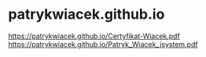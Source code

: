 # patrykwiacek.github.io


https://patrykwiacek.github.io/Certyfikat-Wiacek.pdf
https://patrykwiacek.github.io/Patryk_Wiacek_jsystem.pdf
